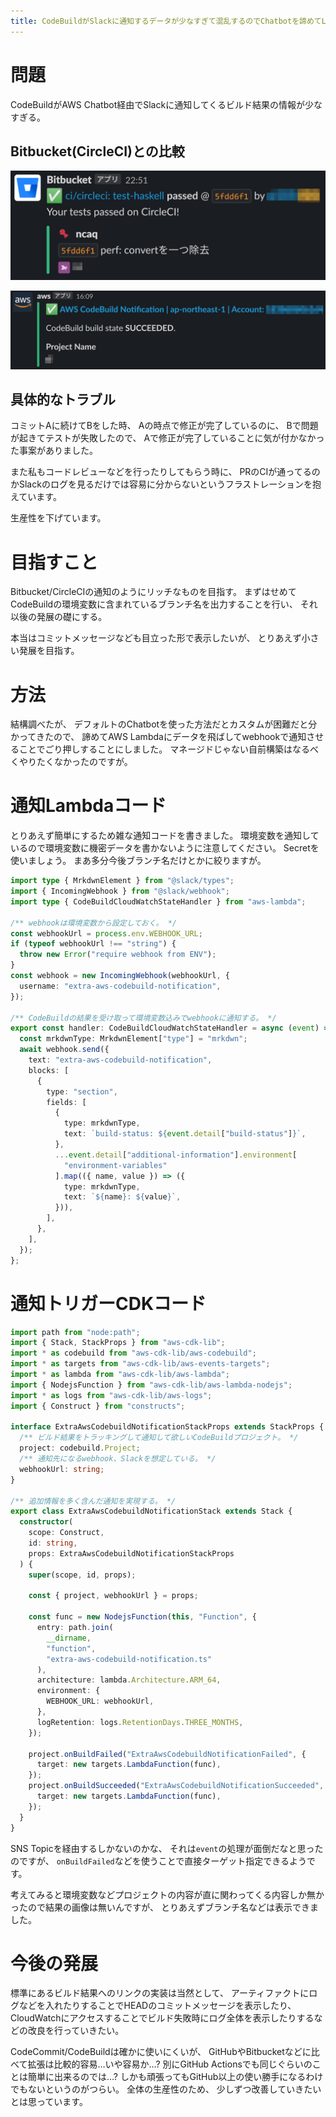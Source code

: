 ```yaml
---
title: CodeBuildがSlackに通知するデータが少なすぎて混乱するのでChatbotを諦めてLambdaで処理する
---
```


# 問題

CodeBuildがAWS Chatbot経由でSlackに通知してくるビルド結果の情報が少なすぎる。

## Bitbucket(CircleCI)との比較

![Bitbucket](/asset/2022-08-08-bitbucket-circleci.png)

![CodeBuild](/asset/2022-08-08-codebuild-chatbot.png)

## 具体的なトラブル

コミットAに続けてBをした時、
Aの時点で修正が完了しているのに、
Bで問題が起きてテストが失敗したので、
Aで修正が完了していることに気が付かなかった事案がありました。

また私もコードレビューなどを行ったりしてもらう時に、
PRのCIが通ってるのかSlackのログを見るだけでは容易に分からないというフラストレーションを抱えています。

生産性を下げています。

# 目指すこと

Bitbucket/CircleCIの通知のようにリッチなものを目指す。
まずはせめてCodeBuildの環境変数に含まれているブランチ名を出力することを行い、
それ以後の発展の礎にする。

本当はコミットメッセージなども目立った形で表示したいが、
とりあえず小さい発展を目指す。

# 方法

結構調べたが、
デフォルトのChatbotを使った方法だとカスタムが困難だと分かってきたので、
諦めてAWS Lambdaにデータを飛ばしてwebhookで通知させることでごり押しすることにしました。
マネージドじゃない自前構築はなるべくやりたくなかったのですが。

# 通知Lambdaコード

とりあえず簡単にするため雑な通知コードを書きました。
環境変数を通知しているので環境変数に機密データを書かないように注意してください。
Secretを使いましょう。
まあ多分今後ブランチ名だけとかに絞りますが。

~~~ts
import type { MrkdwnElement } from "@slack/types";
import { IncomingWebhook } from "@slack/webhook";
import type { CodeBuildCloudWatchStateHandler } from "aws-lambda";

/** webhookは環境変数から設定しておく。 */
const webhookUrl = process.env.WEBHOOK_URL;
if (typeof webhookUrl !== "string") {
  throw new Error("require webhook from ENV");
}
const webhook = new IncomingWebhook(webhookUrl, {
  username: "extra-aws-codebuild-notification",
});

/** CodeBuildの結果を受け取って環境変数込みでwebhookに通知する。 */
export const handler: CodeBuildCloudWatchStateHandler = async (event) => {
  const mrkdwnType: MrkdwnElement["type"] = "mrkdwn";
  await webhook.send({
    text: "extra-aws-codebuild-notification",
    blocks: [
      {
        type: "section",
        fields: [
          {
            type: mrkdwnType,
            text: `build-status: ${event.detail["build-status"]}`,
          },
          ...event.detail["additional-information"].environment[
            "environment-variables"
          ].map(({ name, value }) => ({
            type: mrkdwnType,
            text: `${name}: ${value}`,
          })),
        ],
      },
    ],
  });
};
~~~

# 通知トリガーCDKコード

~~~ts
import path from "node:path";
import { Stack, StackProps } from "aws-cdk-lib";
import * as codebuild from "aws-cdk-lib/aws-codebuild";
import * as targets from "aws-cdk-lib/aws-events-targets";
import * as lambda from "aws-cdk-lib/aws-lambda";
import { NodejsFunction } from "aws-cdk-lib/aws-lambda-nodejs";
import * as logs from "aws-cdk-lib/aws-logs";
import { Construct } from "constructs";

interface ExtraAwsCodebuildNotificationStackProps extends StackProps {
  /** ビルド結果をトラッキングして通知して欲しいCodeBuildプロジェクト。 */
  project: codebuild.Project;
  /** 通知先になるwebhook、Slackを想定している。 */
  webhookUrl: string;
}

/** 追加情報を多く含んだ通知を実現する。 */
export class ExtraAwsCodebuildNotificationStack extends Stack {
  constructor(
    scope: Construct,
    id: string,
    props: ExtraAwsCodebuildNotificationStackProps
  ) {
    super(scope, id, props);

    const { project, webhookUrl } = props;

    const func = new NodejsFunction(this, "Function", {
      entry: path.join(
        __dirname,
        "function",
        "extra-aws-codebuild-notification.ts"
      ),
      architecture: lambda.Architecture.ARM_64,
      environment: {
        WEBHOOK_URL: webhookUrl,
      },
      logRetention: logs.RetentionDays.THREE_MONTHS,
    });

    project.onBuildFailed("ExtraAwsCodebuildNotificationFailed", {
      target: new targets.LambdaFunction(func),
    });
    project.onBuildSucceeded("ExtraAwsCodebuildNotificationSucceeded", {
      target: new targets.LambdaFunction(func),
    });
  }
}
~~~

SNS Topicを経由するしかないのかな、
それは`event`の処理が面倒だなと思ったのですが、
`onBuildFailed`などを使うことで直接ターゲット指定できるようです。

考えてみると環境変数などプロジェクトの内容が直に関わってくる内容しか無かったので結果の画像は無いんですが、
とりあえずブランチ名などは表示できました。

# 今後の発展

標準にあるビルド結果へのリンクの実装は当然として、
アーティファクトにログなどを入れたりすることでHEADのコミットメッセージを表示したり、
CloudWatchにアクセスすることでビルド失敗時にログ全体を表示したりするなどの改良を行っていきたい。

CodeCommit/CodeBuildは確かに使いにくいが、
GitHubやBitbucketなどに比べて拡張は比較的容易…いや容易か…?
別にGitHub Actionsでも同じぐらいのことは簡単に出来るのでは…?
しかも頑張ってもGitHub以上の使い勝手になるわけでもないというのがつらい。
全体の生産性のため、
少しずつ改善していきたいとは思っています。
